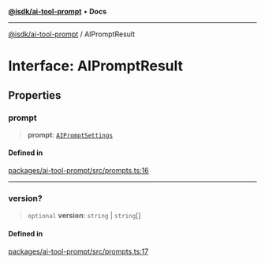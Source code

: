 [**@isdk/ai-tool-prompt**](../README.md) • **Docs**

***

[@isdk/ai-tool-prompt](../globals.md) / AIPromptResult

# Interface: AIPromptResult

## Properties

### prompt

> **prompt**: [`AIPromptSettings`](AIPromptSettings.md)

#### Defined in

[packages/ai-tool-prompt/src/prompts.ts:16](https://github.com/isdk/ai-tool-prompt.js/blob/cf3fc2758759b055a3b34708f92339dcf4ac415b/src/prompts.ts#L16)

***

### version?

> `optional` **version**: `string` \| `string`[]

#### Defined in

[packages/ai-tool-prompt/src/prompts.ts:17](https://github.com/isdk/ai-tool-prompt.js/blob/cf3fc2758759b055a3b34708f92339dcf4ac415b/src/prompts.ts#L17)
